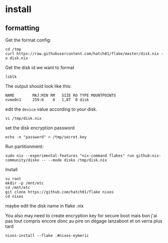 # install

## formatting

Get the format config:

```console
cd /tmp
curl https://raw.githubusercontent.com/hatch01/flake/master/disk.nix -o disk.nix
```

Get the disk id we want to format

```console
lsblk
```

The output should look like this:

```
NAME        MAJ:MIN RM   SIZE RO TYPE MOUNTPOINTS
nvme0n1     259:0    0   1,8T  0 disk
```

edit the `device` value according to your disk.

```console
vi /tmp/disk.nix
```

set the disk encryption password

```console
echo -n "password" > /tmp/secret.key
```

Run partitionment:

```console
sudo nix --experimental-features "nix-command flakes" run github:nix-community/disko -- --mode disko /tmp/disk.nix
```

Install

```console
su root
mkdir -p /mnt/etc
cd /mnt/etc
git clone https://github.com/hatch01/flake nixos
cd nixos
```

maybe edit the disk name in flake .nix

You also may need to create encryption key for secure boot mais bon j'ai pas tout compris encore donc au pire on dégage lanzaboot et on verra plus tard

```console
nixos-install --flake .#nixos-eymeric
```
